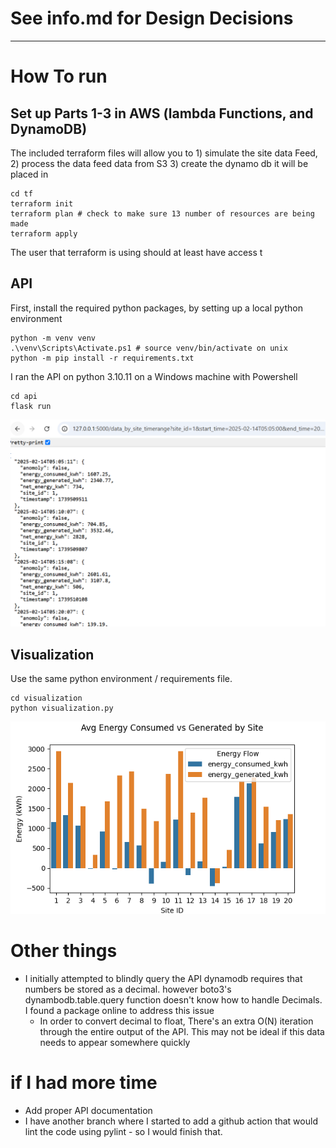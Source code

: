 # See info.md for Design Decisions

---

# How To run

## Set up Parts 1-3 in AWS (lambda Functions, and DynamoDB)
The included terraform files will allow you to 1) simulate the site data Feed, 2) process the data feed data from S3 3) create the dynamo db it will be placed in
```
cd tf
terraform init
terraform plan # check to make sure 13 number of resources are being made
terraform apply
```

The user that terraform is using should at least have access t

## API
First, install the required python packages, by setting up a local python environment
```
python -m venv venv
.\venv\Scripts\Activate.ps1 # source venv/bin/activate on unix
python -m pip install -r requirements.txt
```

I ran the API on python 3.10.11 on a Windows machine with Powershell
```
cd api
flask run
```

![api output example](api/screenshot_apioutput.png)

## Visualization
Use the same python environment / requirements file.
```
cd visualization
python visualization.py
```

![avg consumption vs generated per site](visualization/visualization_output.png)

# Other things
* I initially attempted to blindly query the API dynamodb requires that numbers be stored as a decimal. however boto3's dynambodb.table.query function doesn't know how to handle Decimals. I found a package online to address this issue
    * In order to convert decimal to float, There's an extra O(N) iteration through the entire output of the API. This may not be ideal if this data needs to appear somewhere quickly

# if I had more time
* Add proper API documentation
* I have another branch where I started to add a github action that would lint the code using pylint - so I would finish that.


